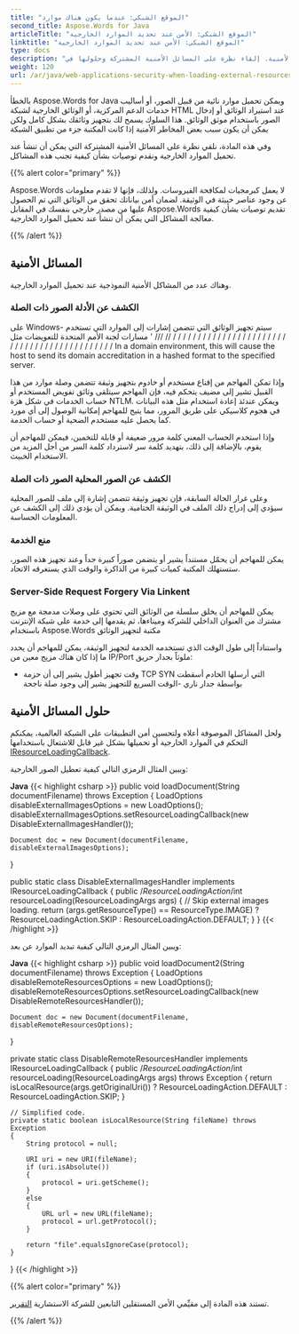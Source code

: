 ```yaml
---
title: "الموقع الشبكي: عندما يكون هناك موارد"
second_title: Aspose.Words for Java
articleTitle: "الموقع الشبكي: الأمن عند تحديد الموارد الخارجية"
linktitle: "الموقع الشبكي: الأمن عند تحديد الموارد الخارجية"
type: docs
description: "توفير موارد عن بعد، يمكن أن يكون ذلك سبباً للمخاطر الأمنية. إلقاء نظرة على المسائل الأمنية المشتركة وحلولها في Java."
weight: 120
url: /ar/java/web-applications-security-when-loading-external-resources/
---
```


بالخطأ Aspose.Words for Java ويمكن تحميل موارد نائية من قبيل الصور، أو أساليب خدمات الدعم المركزية، أو الوثائق الخارجية لشبكة HTML عند استيراد الوثائق أو إدخال الصور باستخدام موثق الوثائق. هذا السلوك يسمح لك بتجهيز وثائقك بشكل كامل ولكن يمكن أن يكون سبب بعض المخاطر الأمنية إذا كانت المكتبة جزء من تطبيق الشبكة

وفي هذه المادة، نلقي نظرة على المسائل الأمنية المشتركة التي يمكن أن تنشأ عند تحميل الموارد الخارجية ونقدم توصيات بشأن كيفية تجنب هذه المشاكل.

{{% alert color="primary" %}}

Aspose.Words لا يعمل كبرمجيات لمكافحة الفيروسات. ولذلك، فإنها لا تقدم معلومات عن وجود عناصر خبيثة في الوثيقة. لضمان أمن بياناتك تحقق من الوثائق التي تم الحصول عليها من مصدر خارجي بنفسك في المقابل Aspose.Words تقديم توصيات بشأن كيفية معالجة المشاكل التي يمكن أن تنشأ عند تحميل الموارد الخارجية.

{{% /alert %}}

## المسائل الأمنية

وهناك عدد من المشاكل الأمنية النموذجية عند تحميل الموارد الخارجية.

### الكشف عن الأدلة الصور ذات الصلة

على Windows- سيتم تجهيز الوثائق التي تتضمن إشارات إلى الموارد التي تستخدم مسارات لجنة الأمم المتحدة للتعويضات مثل &apos; /// // / / / / / / / / / / / / / / / / / / / / / / / / / / / / / / / / / / / / / / / / / / / / In a domain environment, this will cause the host to send its domain accreditation in a hashed format to the specified server.

وإذا تمكن المهاجم من إقناع مستخدم أو خادوم بتجهيز وثيقة تتضمن وصلة موارد من هذا القبيل تشير إلى مضيف يتحكم فيه، فإن المهاجم سيتلقى وثائق تفويض المستخدم أو حساب الخدمات في شكل هزة NTLM. ويمكن عندئذ إعادة استخدام مثل هذه البيانات في هجوم كلاسيكي على طريق المرور، مما يتيح للمهاجم إمكانية الوصول إلى أي مورد كما يحصل عليه مستخدم الضحية أو حساب الخدمة.

وإذا استخدم الحساب المعني كلمة مرور ضعيفة أو قابلة للتخمين، فيمكن للمهاجم أن يقوم، بالإضافة إلى ذلك، بتهديد كلمة سر لاسترداد كلمة السر من أجل المزيد من الاستخدام الخبيث.

### الكشف عن الصور المحلية الصور ذات الصلة

وعلى غرار الحالة السابقة، فإن تجهيز وثيقة تتضمن إشارة إلى ملف للصور المحلية سيؤدي إلى إدراج ذلك الملف في الوثيقة الختامية. ويمكن أن يؤدي ذلك إلى الكشف عن المعلومات الحساسة.

### منع الخدمة

يمكن للمهاجم أن يحمّل مستنداً يشير أو يتضمن صوراً كبيرة جداً وعند تجهيز هذه الصور، ستستهلك المكتبة كميات كبيرة من الذاكرة والوقت الذي يستغرقه الاتحاد.

### Server-Side Request Forgery Via Linkent

يمكن للمهاجم أن يخلق سلسلة من الوثائق التي تحتوي على وصلات مدمجة مع مزيج مشترك من العنوان الداخلي للشركة وميناءها، ثم يقدمها إلى خدمة على شبكة الإنترنت باستخدام Aspose.Words مكتبة لتجهيز الوثائق

واستناداً إلى طول الوقت الذي تستخدمه الخدمة لتجهيز الوثيقة، يمكن للمهاجم أن يحدد ما إذا كان هناك مزيج معين من IP/Port ملوثاً بجدار حريق:

- وقت تجهيز أطول يشير إلى أن حزمة TCP SYN التي أرسلها الخادم أسقطت بواسطة جدار ناري
-الوقت السريع للتجهيز يشير إلى وجود صلة ناجحة

## حلول المسائل الأمنية

ولحل المشاكل الموصوفة أعلاه ولتحسين أمن التطبيقات على الشبكة العالمية، يمكنكم التحكم في الموارد الخارجية أو تحميلها بشكل غير قابل للاشتعال باستخدامها [IResourceLoadingCallback](https://reference.aspose.com/words/java/com.aspose.words/iresourceloadingcallback/).

ويبين المثال الرمزي التالي كيفية تعطيل الصور الخارجية:

**Java**
{{< highlight csharp >}}
public void loadDocument(String documentFilename) throws Exception
{
	LoadOptions disableExternalImagesOptions = new LoadOptions();
	disableExternalImagesOptions.setResourceLoadingCallback(new DisableExternalImagesHandler());

	Document doc = new Document(documentFilename, disableExternalImagesOptions);
}

public static class DisableExternalImagesHandler implements IResourceLoadingCallback
{
	public /*ResourceLoadingAction*/int resourceLoading(ResourceLoadingArgs args)
	{
		// Skip external images loading.
		return (args.getResourceType() == ResourceType.IMAGE)
			? ResourceLoadingAction.SKIP
			: ResourceLoadingAction.DEFAULT;
	}
}
{{< /highlight >}}

ويبين المثال الرمزي التالي كيفية تبديد الموارد عن بعد:

**Java**
{{< highlight csharp >}}
public void loadDocument2(String documentFilename) throws Exception
{
	LoadOptions disableRemoteResourcesOptions = new LoadOptions();
	disableRemoteResourcesOptions.setResourceLoadingCallback(new DisableRemoteResourcesHandler());
	
	Document doc = new Document(documentFilename, disableRemoteResourcesOptions);
}	

private static class DisableRemoteResourcesHandler implements IResourceLoadingCallback
{
	public /*ResourceLoadingAction*/int resourceLoading(ResourceLoadingArgs args) throws Exception
	{
		return isLocalResource(args.getOriginalUri())
			? ResourceLoadingAction.DEFAULT
			: ResourceLoadingAction.SKIP;
	}

	// Simplified code.
	private static boolean isLocalResource(String fileName) throws Exception
	{
		String protocol = null;
	
		URI uri = new URI(fileName);
		if (uri.isAbsolute())
		{
			protocol = uri.getScheme();
		}
		else
		{
			URL url = new URL(fileName);
			protocol = url.getProtocol();
		}
	
		return "file".equalsIgnoreCase(protocol);
	}
}
{{< /highlight >}}

{{% alert color="primary" %}}

تستند هذه المادة إلى مقيِّمي الأمن المستقلين التابعين للشركة الاستشارية [التقرير](/words/java/web-applications-security-when-loading-external-resources/ise-aspose-report.pdf).

{{% /alert %}}

